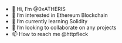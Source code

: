 - 👋 Hi, I’m @0xATHERIS
- 👀 I’m interested in Ethereum Blockchain
- 🌱 I’m currently learning Solidity
- 💞️ I’m looking to collaborate on any projects
- 📫 How to reach me @httpfleck

<!---
0xATHERIS/0xATHERIS is a ✨ special ✨ repository because its `README.md` (this file) appears on your GitHub profile.
You can click the Preview link to take a look at your changes.
--->
